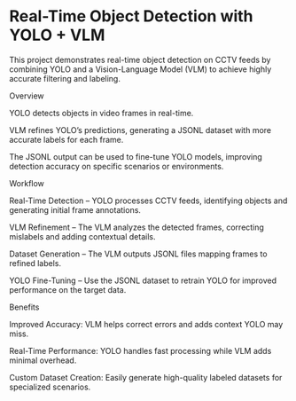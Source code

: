 # Real-Time Object Detection with YOLO + VLM

This project demonstrates real-time object detection on CCTV feeds by combining YOLO and a Vision-Language Model (VLM) to achieve highly accurate filtering and labeling.

Overview

YOLO detects objects in video frames in real-time.

VLM refines YOLO’s predictions, generating a JSONL dataset with more accurate labels for each frame.

The JSONL output can be used to fine-tune YOLO models, improving detection accuracy on specific scenarios or environments.

Workflow

Real-Time Detection – YOLO processes CCTV feeds, identifying objects and generating initial frame annotations.

VLM Refinement – The VLM analyzes the detected frames, correcting mislabels and adding contextual details.

Dataset Generation – The VLM outputs JSONL files mapping frames to refined labels.

YOLO Fine-Tuning – Use the JSONL dataset to retrain YOLO for improved performance on the target data.

Benefits

Improved Accuracy: VLM helps correct errors and adds context YOLO may miss.

Real-Time Performance: YOLO handles fast processing while VLM adds minimal overhead.

Custom Dataset Creation: Easily generate high-quality labeled datasets for specialized scenarios.
